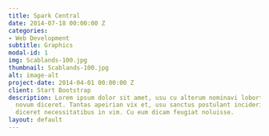 ```yaml
---
title: Spark Central
date: 2014-07-18 00:00:00 Z
categories:
- Web Development
subtitle: Graphics
modal-id: 1
img: Scablands-100.jpg
thumbnail: Scablands-100.jpg
alt: image-alt
project-date: 2014-04-01 00:00:00 Z
client: Start Bootstrap
description: Lorem ipsum dolor sit amet, usu cu alterum nominavi lobortis. At duo
  novum diceret. Tantas apeirian vix et, usu sanctus postulant inciderint ut, populo
  diceret necessitatibus in vim. Cu eum dicam feugiat noluisse.
layout: default
---
```


